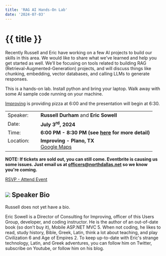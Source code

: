 ```yaml
---
title: 'RAG AI Hands-On Lab'
date: '2024-07-03'
---
```

# {{ title }}

Recently Russell and Eric have working on a few AI projects to build our skills in this area. We would like to share what we’ve learned and help you get started as well. We’ll be focusing on tools related to building RAG (Retrieval-Augmented-Generation) projects, and will discuss things like chunking, embedding, vector databases, and calling LLMs to generate responses.

This is a hands-on lab. Install python and bring your laptop. Walk away with some AI sample code running on your machine.

[Improving](https://improving.com/) is providing pizza at 6:00 and the presentation will begin at 6:30.

<table>
<tbody>
<tr><td>Speaker:</td><td>&nbsp;</td><td><b>Russell Durham</b> and <b>Eric Sowell</b></td></tr>
<tr><td>Date:</td><td>&nbsp;</td><td><b>July 3<sup>rd</sup>, 2024</b></td></tr>
<tr><td valign="top">Time:</td><td>&nbsp;</td><td><b>6:00 PM - 8:30 PM (see <a title="Location" href="/contact/">here</a> for more detail)</b></td></tr>
<tr><td valign="top">Location:</td><td>&nbsp;</td><td><b>Improving - Plano, TX</b><br><a title="Google" target="_blank" href="https://g.page/improving-dallas?share">Google Maps</a></td></tr>
</tbody>
</table>

**NOTE: If tickets are sold out, you can still come. Eventbrite is causing us some issues. Just email us at officers@northdallas.net so we know you're coming.**

[RSVP - Attend Event](https://www.eventbrite.com/e/rag-ai-hands-on-lab-tickets-938863364597?aff=oddtdtcreator)

## ![](/assets/img/icons/speakerbioicon.png) Speaker Bio

Russell does not yet have a bio.

Eric Sowell is a Director of Consulting for Improving, officer of this Users Group, developer, and coding instructor. He is the author of an out-of-date book (so don't buy it), Mobile ASP.NET MVC 5. When not coding, he likes to read, study history, Bible, Greek, Latin, think a lot about teaching, and play Civilization 6 and Age of Empires 2. To keep up-to-date with Eric's strange technology, Latin, and Greek adventures, you can follow him on Twitter, subscribe on Youtube, or follow him on his blog.

